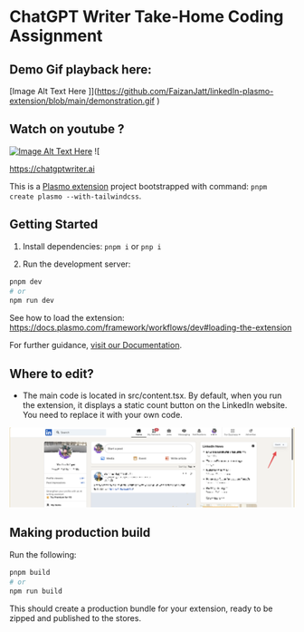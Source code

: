 # ChatGPT Writer Take-Home Coding Assignment

## Demo Gif playback here:
[Image Alt Text Here
]](https://github.com/FaizanJatt/linkedIn-plasmo-extension/blob/main/demonstration.gif
)

## Watch on youtube ?
[![Image Alt Text Here](https://img.youtube.com/vi/Fs9fbXMCvPY/0.jpg)](https://www.youtube.com/watch?v=Fs9fbXMCvPY)
![


https://chatgptwriter.ai

This is a [Plasmo extension](https://docs.plasmo.com/) project bootstrapped with command: `pnpm create plasmo --with-tailwindcss`.

## Getting Started

1. Install dependencies: `pnpm i` or `pnp i`

2. Run the development server:

```bash
pnpm dev
# or
npm run dev
```

See how to load the extension: https://docs.plasmo.com/framework/workflows/dev#loading-the-extension

For further guidance, [visit our Documentation](https://docs.plasmo.com/).

## Where to edit?

- The main code is located in src/content.tsx. By default, when you run the extension, it displays a static count button on the LinkedIn website. You need to replace it with your own code.

![count btn on linkedin](count_btn_on_linkedin.png)

## Making production build

Run the following:

```bash
pnpm build
# or
npm run build
```

This should create a production bundle for your extension, ready to be zipped and published to the stores.
